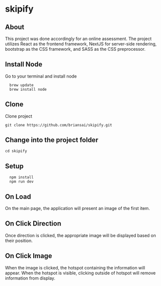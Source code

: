 # skipify

## About

This project was done accordingly for an online assessment. The project utilizes React as the frontend framework, NextJS for server-side rendering, bootstrap as the CSS framework, and SASS as the CSS preprocessor.

## Install Node

Go to your terminal and install node

```
  brew update
  brew install node
```

## Clone

Clone project

```
git clone https://github.com/briansai/skipify.git
```

## Change into the project folder

```
cd skipify
```

## Setup

```
  npm install
  npm run dev
```

## On Load

On the main page, the application will present an image of the first item.

## On Click Direction

Once direction is clicked, the appropriate image will be displayed based on their position.

## On Click Image

When the image is clicked, the hotspot containing the information will appear. When the hotspot is visible, clicking outside of hotspot will remove information from display.
